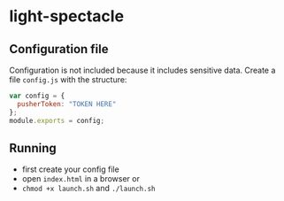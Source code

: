 # light-spectacle

## Configuration file

Configuration is not included because it includes sensitive data. Create a file `config.js` with the structure:

```javascript
var config = {
  pusherToken: "TOKEN HERE"
};
module.exports = config;
```

## Running

- first create your config file
- open `index.html` in a  browser
or
- `chmod +x launch.sh` and `./launch.sh`
